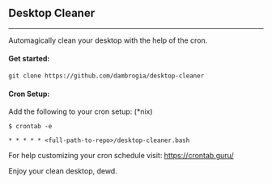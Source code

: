 ## Desktop Cleaner
_____
Automagically clean your desktop with the help of the cron.

#### Get started:

    git clone https://github.com/dambrogia/desktop-cleaner

#### Cron Setup:
Add the following to your cron setup: (*nix)

    $ crontab -e

    * * * * * <full-path-to-repo>/desktop-cleaner.bash

For help customizing your cron schedule visit: https://crontab.guru/

Enjoy your clean desktop, dewd.
